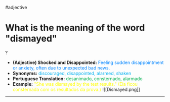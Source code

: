 #adjective

# What is the meaning of the word "dismayed"
?
* **(Adjective) Shocked and Disappointed:** <span style="color:rgb(0, 132, 255)">Feeling sudden disappointment or anxiety, often due to unexpected bad news.</span>
* **Synonyms:** <span style="color:rgb(0, 176, 240)">discouraged, disappointed, alarmed, shaken</span>
* **Portuguese Translation:** <span style="color:rgb(0, 176, 80)">desanimado, consternado, alarmado</span>
* **Example:** <span style="color:rgb(255, 255, 0)">"She was dismayed by the test results." (Ela ficou consternada com os resultados da prova.)</span>
![[Dismayed.png]]
---
<!--SR:!2025-06-18,3,230-->
